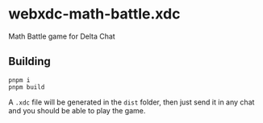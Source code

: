 # webxdc-math-battle.xdc

Math Battle game for Delta Chat

## Building

```
pnpm i
pnpm build
```

A `.xdc` file will be generated in the `dist` folder, then just send it in any chat
and you should be able to play the game.
